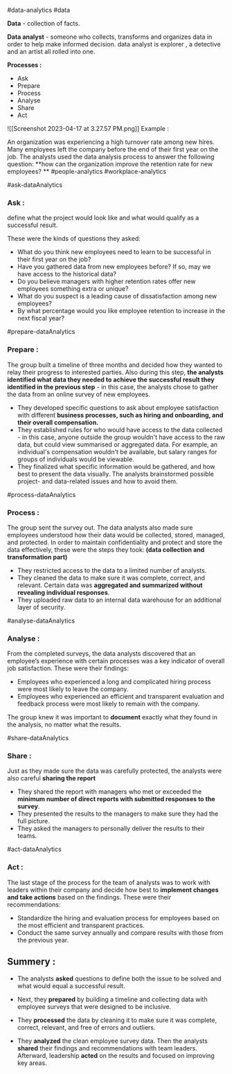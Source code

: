 
#data-analytics
#data


**Data** - collection of facts.

**Data analyst** - someone who collects, transforms and organizes data in order to help make informed decision.
data analyst is explorer , a detective and an artist all rolled into one.


**Processes :**
- Ask
- Prepare
- Process 
- Analyse
- Share
- Act

![[Screenshot 2023-04-17 at 3.27.57 PM.png]]
Example : 

An organization was experiencing a high turnover rate among new hires. Many employees left the company before the end of their first year on the job. The analysts used the data analysis process to answer the following question: **how can the organization improve the retention rate for new employees? **
#people-analytics
#workplace-analytics

#ask-dataAnalytics
### **Ask :**  
define what the project would look like and what would qualify as a successful result.

These were the kinds of questions they asked:
-   What do you think new employees need to learn to be successful in their first year on the job?
-   Have you gathered data from new employees before? If so, may we have access to the historical data?
-   Do you believe managers with higher retention rates offer new employees something extra or unique?
-   What do you suspect is a leading cause of dissatisfaction among new employees?
-   By what percentage would you like employee retention to increase in the next fiscal year?

#prepare-dataAnalytics
### **Prepare**  : 
The group built a timeline of three months and decided how they wanted to relay their progress to interested parties. Also during this step, **the analysts identified what data they needed to achieve the successful result they identified in the previous step** - in this case, the analysts chose to gather the data from an online survey of new employees.

-   They developed specific questions to ask about employee satisfaction with different **business processes, such as hiring and onboarding, and their overall compensation.**
-   They established rules for who would have access to the data collected - in this case, anyone outside the group wouldn't have access to the raw data, but could view summarised or aggregated data. For example, an individual's compensation wouldn't be available, but salary ranges for groups of individuals would be viewable.
-   They finalized what specific information would be gathered, and how best to present the data visually. The analysts brainstormed possible project- and data-related issues and how to avoid them.

#process-dataAnalytics
### **Process :** 
The group sent the survey out. The data analysts also made sure employees understood how their data would be collected, stored, managed, and protected. In order to maintain confidentiality and protect and store the data effectively, these were the steps they took:
**(data collection and transformation part)**
- They restricted access to the data to a limited number of analysts. 
- They cleaned the data to make sure it was complete, correct, and relevant. Certain data was **aggregated and summarized without revealing individual responses**. 
- They uploaded raw data to an internal data warehouse for an additional layer of security.

#analyse-dataAnalytics
### **Analyse :** 

From the completed surveys, the data analysts discovered that an employee’s experience with certain processes was a key indicator of overall job satisfaction. These were their findings:

- Employees who experienced a long and complicated hiring process were most likely to leave the company. 
- Employees who experienced an efficient and transparent evaluation and feedback process were most likely to remain with the company. 

The group knew it was important to **document** exactly what they found in the analysis, no matter what the results.

#share-dataAnalytics
### Share : 
Just as they made sure the data was carefully protected, the analysts were also careful **sharing the report**

-   They shared the report with managers who met or exceeded the **minimum number of direct reports with submitted responses to the survey**.
-   They presented the results to the managers to make sure they had the full picture.
-   They asked the managers to personally deliver the results to their teams.

#act-dataAnalytics
### Act : 
The last stage of the process for the team of analysts was to work with leaders within their company and decide how best to **implement changes and take actions** based on the findings. These were their recommendations:

-   Standardize the hiring and evaluation process for employees based on the most efficient and transparent practices.
-   Conduct the same survey annually and compare results with those from the previous year.

## **Summery :** 

- The analysts **asked** questions to define both the issue to be solved and what would equal a successful result. 

- Next, they **prepared** by building a timeline and collecting data with employee surveys that were designed to be inclusive.

- They **processed** the data by cleaning it to make sure it was complete, correct, relevant, and free of errors and outliers. 

- They **analyzed** the clean employee survey data. Then the analysts **shared** their findings and recommendations with team leaders. Afterward, leadership **acted** on the results and focused on improving key areas. 